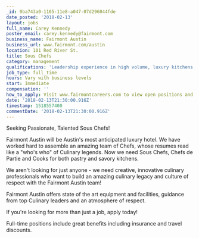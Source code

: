 ```yaml
---
_id: 0ba743a0-1105-11e8-a047-07d296044fde
date_posted: '2018-02-13'
layout: jobs
full_name: Carey Kennedy
poster_email: carey.kennedy@fairmont.com
business_name: Fairmont Austin
business_url: www.fairmont.com/austin
location: 101 Red River St.
title: Sous Chefs
category: management
qualifications: 'Leadership experience in high volume, luxury kitchens preferred.'
job_type: full_time
hours: Vary with business levels
start: Immediate
compensation: ''
how_to_apply: Visit www.fairmontcareers.com to view open positions and to apply.
date: '2018-02-13T21:30:00.916Z'
timestamp: 1518557400
commentDate: '2018-02-13T21:30:00.916Z'
---
```

Seeking Passionate, Talented Sous Chefs!

Fairmont Austin will be Austin's most anticipated luxury hotel. We have worked hard to assemble an amazing team of Chefs, whose resumes read like a "who's who" of Culinary legends. Now we need Sous Chefs, Chefs de Partie and Cooks for both pastry and savory kitchens.

We aren't looking for just anyone - we need creative, innovative culinary professionals who want to build an amazing culinary legacy and culture of respect with the Fairmont Austin team!

Fairmont Austin offers state of the art equipment and facilities, guidance from top Culinary leaders and an atmosphere of respect.

If you're looking for more than just a job, apply today!

Full-time positions include great benefits including insurance and travel discounts.
